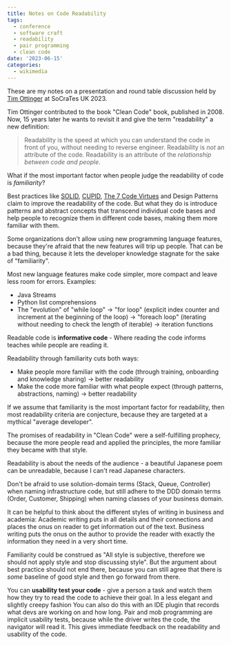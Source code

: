 ```yaml
---
title: Notes on Code Readability
tags:
  - conference
  - software craft
  - readability
  - pair programming
  - clean code
date: '2023-06-15'
categories:
  - wikimedia
---
```


These are my notes on a presentation and round table discussion held by [Tim Ottinger](https://www.industriallogic.com/people/tottinge/) at SoCraTes UK 2023.

Tim Ottinger contributed to the book "Clean Code" book, published in 2008. Now, 15 years later he wants to revisit it and give the term "readability" a new definition:

<!--more-->


> Readability is the speed at which you can understand the code in front of you, without needing to reverse engineer.
> Readability is *not* an attribute of the code. Readability is an attribute of the *relationship between code and people*.

What if the most important factor when people judge the readability of code is *familiarity*?

Best practices like [SOLID](https://en.wikipedia.org/wiki/SOLID), [CUPID](https://dannorth.net/2022/02/10/cupid-for-joyful-coding/), [The 7 Code Virtues](https://www.industriallogic.com/blog/code-virtues-explained/) and Design Patterns claim to improve the readability of the code. But what they do is introduce patterns and abstract concepts that transcend individual code bases and help people to recognize them in different code bases, making them more familiar with them.

Some organizations don't allow using new programming language features, because they're afraid that the new features will trip up people. That can be a bad thing, because it lets the developer knowledge stagnate for the sake of "familiarity".

Most new language features make code simpler, more compact and leave less room for errors. Examples:

- Java Streams
- Python list comprehensions
- The "evolution" of "while loop" -> "for loop" (explicit index counter and increment at the beginning of the loop) -> "foreach loop" (iterating without needing to check the length of iterable) -> iteration functions

Readable code is **informative code** - Where reading the code informs teaches while people are reading it.

Readability through familiarity cuts both ways:

- Make people more familiar with the code (through training, onboarding and knowledge sharing) -> better readability
- Make the code more familiar with what people expect (through patterns, abstractions, naming) -> better readability

If we assume that familiarity is the most important factor for readability, then most readability criteria are conjecture, because they are targeted at a mythical "average developer". 

The promises of readability in "Clean Code" were a self-fulfilling prophecy, because the more people read and applied the principles, the more familiar they became with that style.

Readability is about the needs of the audience - a beautiful Japanese poem can be unreadable, because I can't read Japanese characters.

Don't be afraid to use solution-domain terms (Stack, Queue, Controller) when naming infrastructure code, but still adhere to the DDD domain terms (Order, Customer, Shipping) when naming classes of your business domain.

It can be helpful to think about the different styles of writing in business and academia: Academic writing puts in all details and their connections and places the onus on reader to get information out of the text. Business writing puts the onus on the author to provide the reader with exactly the information they need in a very short time.

Familiarity could be construed as "All style is subjective, therefore we should not apply style and stop discussing style". But the argument about best practice should not end there, because you can still agree that there is *some* baseline of good style and then go forward from there.

You can **usability test your code** - give a person a task and watch them how they try to read the code to achieve their goal. In a less elegant and slightly creepy fashion You can also do this with an IDE plugin that records what devs are working on and how long. Pair and mob programming are implicit usability tests, because while the driver writes the code, the navigator will read it. This gives immediate feedback on the readability and usability of the code. 
